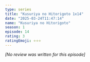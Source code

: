 ```yaml
---
type: series
title: "Kusuriya no Hitorigoto 1x14"
date: "2025-03-24T11:47:14"
name: "Kusuriya no Hitorigoto"
season: 1
episode: 14
rating: 3
ratingEmoji: ⭐️⭐️⭐️
---
```


*[No review was written for this episode]*
